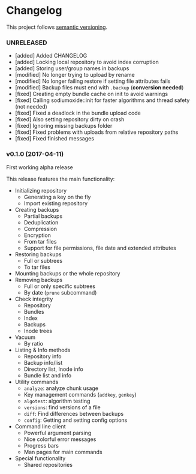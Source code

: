 # Changelog

This project follows [semantic versioning](http://semver.org).


### UNRELEASED
- [added] Added CHANGELOG
- [added] Locking local repository to avoid index corruption
- [added] Storing user/group names in backups
- [modified] No longer trying to upload by rename
- [modified] No longer failing restore if setting file attributes fails
- [modified] Backup files must end with `.backup` (**conversion needed**)
- [fixed] Creating empty bundle cache on init to avoid warnings
- [fixed] Calling sodiumoxide::init for faster algorithms and thread safety (not needed)
- [fixed] Fixed a deadlock in the bundle upload code
- [fixed] Also setting repository dirty on crash
- [fixed] Ignoring missing backups folder
- [fixed] Fixed problems with uploads from relative repository paths
- [fixed] Fixed finished messages


### v0.1.0 (2017-04-11)
First working alpha release

This release features the main functionality:
* Initializing repository
  - Generating a key on the fly
  - Import existing repository
* Creating backups
  - Partial backups
  - Deduplication
  - Compression
  - Encryption
  - From tar files
  - Support for file permissions, file date and extended attributes
* Restoring backups
  - Full or subtrees
  - To tar files
* Mounting backups or the whole repository
* Removing backups
  - Full or only specific subtrees
  - By date (`prune` subcommand)
* Check integrity
  - Repository
  - Bundles
  - Index
  - Backups
  - Inode trees
* Vacuum
  - By ratio
* Listing & Info methods
  - Repository info
  - Backup info/list
  - Directory list, Inode info
  - Bundle list and info
* Utility commands
  - `analyze`: analyze chunk usage
  - Key management commands (`addkey`, `genkey`)
  - `algotest`: algorithm testing
  - `versions`: find versions of a file
  - `diff`: Find differences between backups
  - `config`: Getting and setting config options
* Command line client
  - Powerful argument parsing
  - Nice colorful error messages
  - Progress bars
  - Man pages for main commands
* Special functionality
  - Shared repositories
